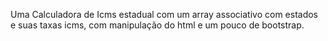 Uma Calculadora de Icms estadual com um array associativo com estados e suas taxas icms, com manipulação do html e um pouco de bootstrap.
